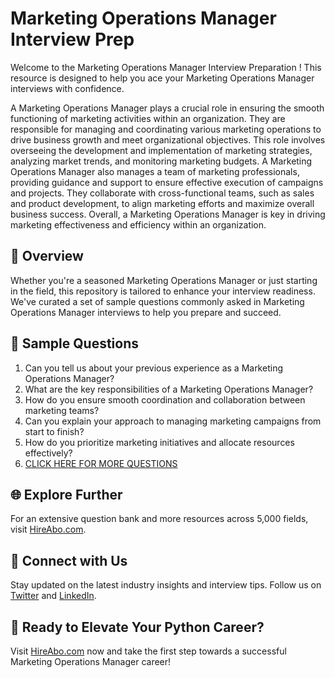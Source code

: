 # Marketing Operations Manager Interview Prep

Welcome to the Marketing Operations Manager Interview Preparation ! This resource is designed to help you ace your Marketing Operations Manager interviews with confidence.

A Marketing Operations Manager plays a crucial role in ensuring the smooth functioning of marketing activities within an organization. They are responsible for managing and coordinating various marketing operations to drive business growth and meet organizational objectives. This role involves overseeing the development and implementation of marketing strategies, analyzing market trends, and monitoring marketing budgets. A Marketing Operations Manager also manages a team of marketing professionals, providing guidance and support to ensure effective execution of campaigns and projects. They collaborate with cross-functional teams, such as sales and product development, to align marketing efforts and maximize overall business success. Overall, a Marketing Operations Manager is key in driving marketing effectiveness and efficiency within an organization.

## 🚀 Overview

Whether you're a seasoned Marketing Operations Manager or just starting in the field, this repository is tailored to enhance your interview readiness. We've curated a set of sample questions commonly asked in Marketing Operations Manager interviews to help you prepare and succeed.

## 📝 Sample Questions

1. Can you tell us about your previous experience as a Marketing Operations Manager?
2. What are the key responsibilities of a Marketing Operations Manager?
3. How do you ensure smooth coordination and collaboration between marketing teams?
4. Can you explain your approach to managing marketing campaigns from start to finish?
5. How do you prioritize marketing initiatives and allocate resources effectively?
6. [CLICK HERE FOR MORE QUESTIONS](https://hireabo.com/job/1_0_29/Marketing%20Operations%20Manager)

## 🌐 Explore Further

For an extensive question bank and more resources across 5,000 fields, visit [HireAbo.com](https://www.hireabo.com).

## 📱 Connect with Us

Stay updated on the latest industry insights and interview tips. Follow us on [Twitter](https://twitter.com/hireabo) and [LinkedIn](https://www.linkedin.com/in/hire-abo-3609972a8/).

## 🚀 Ready to Elevate Your Python Career?

Visit [HireAbo.com](https://www.hireabo.com) now and take the first step towards a successful Marketing Operations Manager career!